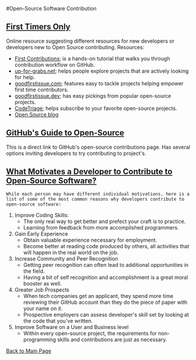 #Open-Source Software Contribution
## [First Timers Only](https://www.firsttimersonly.com/)
Online resource suggesting different resources for new developers or developers new to Open Source contributing.  Resources:

- [First Contributions](https://github.com/multunus/first-contributions); is a hands-on tutorial that walks you through contribution workflow on GitHub. 
- [up-for-grabs.net](https://up-for-grabs.net/); helps people explore projects that are actively looking for help.
- [goodfirstissue.com](https://goodfirstissues.com/); features easy to tackle projects helping empower first time contributors.
- [goodfirstissue.dev](https://goodfirstissue.dev/); has easy pickings from popular open-source projects.
- [CodeTriage](https://www.codetriage.com/); helps subscribe to your favorite open-source projects.
- [Open Source blog](https://www.hanselman.com/blog/GetInvolvedInOpenSourceTodayHowToContributeAPatchToAGitHubHostedOpenSourceProjectLikeCode52.aspx)

## [GitHub's Guide to Open-Source](https://github.com/open-source)
This is a direct link to GitHub's open-source contributions page.  Has several options inviting developers to try contributing to project's.

## [What Motivates a Developer to Contribute to Open-Source Software?](https://clearcode.cc/blog/why-developers-contribute-open-source-software/)
`While each person may have different individual motivations, here is a list of some of the most common reasons why developers contribute to open-source software:`
1. Improve Coding Skills:
   * The only real way to get better and prefect your craft is to practice.
   * Learning from feedback from more accomplished programmers.
2. Gain Early Experience
   * Obtain valuable experience necessary for employment.
   * Become better at reading code produced by others, all activities that will happen in the real world on the job.
3. Increase Community and Peer Recognition
   * Getting peer recognition can often lead to additional opportunities in the field.
   * Having a bit of self recognition and accomplishment is a great moral booster as well.
4. Greater Job Prospects
   * When tech companies get an applicant, they spend more time reviewing their GitHub account than they do the piece of paper with your name on it.
   * Prospective employers can assess developer's skill set by looking at the code that you've written.
5. Improve Software on a User and Business level
   * Within every open-source project, the requirements for non-programming skills and contributions are just as necessary.



[Back to Main Page](../README.md)